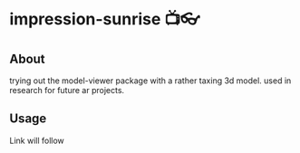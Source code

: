 # impression-sunrise 📺👓

## About

trying out the model-viewer package with a rather taxing 3d model.
used in research for future ar projects.

## Usage 

Link will follow
